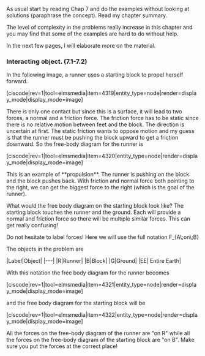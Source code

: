 As usual start by reading Chap 7 and do the examples without looking at solutions (paraphrase the concept). Read my chapter summary. 

The level of complexity in the problems really increase in this chapter and you may find that some of the examples are hard to do without help.  

<stop-note>
    <span slot="Chap 7"></span>
</stop-note>

In the next few pages, I will elaborate more on the material. 

### Interacting object. (7.1-7.2)

In the following image, a runner uses a starting block to propel herself forward. 

[ciscode|rev=1|tool=elmsmedia|item=4319|entity_type=node|render=display_mode|display_mode=image]

There is only one contact but since this is a surface, it will lead to two forces, a normal and a friction force. The friction force has to be static since there is no relative motion between feet and the block. The direction is uncertain at first. The static friction wants to oppose motion and my guess is that the runner must be pushing the block upward to get a friction downward. So the free-body diagram for the runner is 

[ciscode|rev=1|tool=elmsmedia|item=4320|entity_type=node|render=display_mode|display_mode=image]

<lrndesign-sidenote label="Instructor Note" icon="bookmark" bg-color="#c2e5f2">
This is an example of **propulsion**. The runner is pushing on the block and the block pushes back. With friction and normal force both pointing to the right, we can get the biggest force to the right (which is the goal of the runner). 
</lrndesign-sidenote>

What would the free body diagram on the starting block look like?  The starting block touches the runner and the ground. Each will provide a normal and friction force so there will be multiple similar forces. This can get really confusing!

<lrndesign-sidenote label="Instructor Note" icon="bookmark" bg-color="#c2e5f2">
Do not hesitate to label forces! Here we will use the full notation <lrn-math>F_{A\;on\;B} </lrn-math>
</lrndesign-sidenote>

The objects in the problem are

|Label|Object|
|---|
|R|Runner|
|B|Block|
|G|Ground|
|EE| Entire Earth|

With this notation the free body diagram for the runner becomes

[ciscode|rev=1|tool=elmsmedia|item=4321|entity_type=node|render=display_mode|display_mode=image]

and the free body diagram for the starting block will be 

[ciscode|rev=1|tool=elmsmedia|item=4322|entity_type=node|render=display_mode|display_mode=image]

<lrndesign-sidenote label="Instructor Note" icon="bookmark" bg-color="#c2e5f2">
All the forces on the free-body diagram of the runner are "on R" while all the forces on the free-body diagram of the starting block are "on B". Make sure you put the forces at the correct place!
</lrndesign-sidenote>
